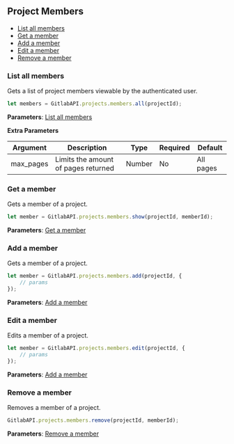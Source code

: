 ## Project Members

* [List all members](#list-all-members)
* [Get a member](#get-a-member)
* [Add a member](#add-a-member)
* [Edit a member](#edit-a-member)
* [Remove a member](#remove-a-member)


### List all members

Gets a list of project members viewable by the authenticated user.

```javascript
let members = GitlabAPI.projects.members.all(projectId);
```
**Parameters**: [List all members](https://github.com/gitlabhq/gitlabhq/blob/master/doc/api/members.md#list-all-members-of-a-group-or-project)

**Extra Parameters**

| Argument      | Description              | Type     | Required | Default           |
|---------------|--------------------------|----------|----------|-------------------|
| max_pages     |Limits the amount of pages returned | Number   | No       |  All pages         |


### Get a member

Gets a member of a project.

```javascript
let member = GitlabAPI.projects.members.show(projectId, memberId);
```
**Parameters**: [Get a member](https://github.com/gitlabhq/gitlabhq/blob/master/doc/api/members.md#get-a-member-of-a-group-or-project)


### Add a member

Gets a member of a project.

```javascript
let member = GitlabAPI.projects.members.add(projectId, {
	// params
});
```
**Parameters**: [Add a member](https://github.com/gitlabhq/gitlabhq/blob/master/doc/api/members.md#add-a-member-to-a-group-or-project)


### Edit a member

Edits a member of a project.

```javascript
let member = GitlabAPI.projects.members.edit(projectId, {
	// params
});
```
**Parameters**: [Add a member](https://github.com/gitlabhq/gitlabhq/blob/master/doc/api/members.md#add-a-member-to-a-group-or-project)


### Remove a member

Removes a member of a project.

```javascript
GitlabAPI.projects.members.remove(projectId, memberId);
```
**Parameters**: [Remove a member](https://github.com/gitlabhq/gitlabhq/blob/master/doc/api/members.md#remove-a-member-to-a-group-or-project)
